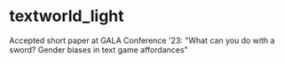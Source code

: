 # textworld_light
Accepted short paper at GALA Conference '23: "What can you do with a sword? Gender biases in text game affordances"

